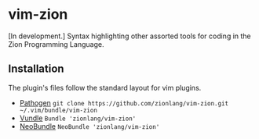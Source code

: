 # vim-zion

[In development.] Syntax highlighting other assorted tools for coding in the
Zion Programming Language.

## Installation

The plugin's files follow the standard layout for vim plugins.

- [Pathogen](https://github.com/tpope/vim-pathogen) `git clone https://github.com/zionlang/vim-zion.git ~/.vim/bundle/vim-zion`
- [Vundle](https://github.com/gmarik/vundle) `Bundle 'zionlang/vim-zion'`
- [NeoBundle](https://github.com/Shougo/neobundle.vim) `NeoBundle 'zionlang/vim-zion'`
